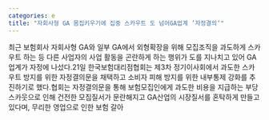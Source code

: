 ```yaml
---
categories: e
title: "자회사형 GA 몸집키우기에 집중 스카우트 도 넘어GA업계 ’자정결의‘"
---
```

최근 보험회사 자회사형 GA와 일부 GA에서 외형확장을 위해 모집조직을 과도하게 스카우트 하는 등 다른 사업자의 사업 활동을 곤란하게 하는 행위가 도를 지나치고 있어 GA업계가 자정에 나섰다.21일 한국보험대리점협회는 제3차 정기이사회에서 과도한 스카우트 방지를 위한 자정결의문을 채택하고 소비자 피해 방지를 위한 내부통제 강화를 추진하기로 했다.협회는 자정결의문을 통해 보험모집인에게 과도한 비용을 지급하는 부당 스카웃으로 인해 건전한 모집질서가 문란해지고 GA산업의 시장질서를 혼탁하게 만들고 있다며, 무리한 영업으로 인한 보험 갈아